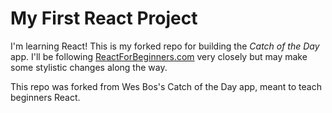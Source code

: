 # My First React Project

I'm learning React!  This is my forked repo for building the *Catch of the Day* app.
I'll be following [ReactForBeginners.com](https://ReactForBeginners.com) very closely but may make some stylistic changes along the way.

This repo was forked from Wes Bos's Catch of the Day app, meant to teach beginners React.
